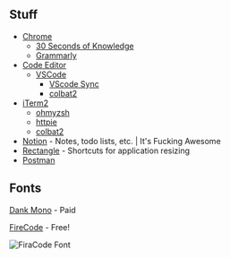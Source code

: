 ## Stuff

- [Chrome](https://www.google.com/chrome/?brand=JJTC&gclid=CjwKCAiA8Jf-BRB-EiwAWDtEGt-2B_eXj015Xdfn5FzbMUhpxG9a6GkeUQVP4LrkQSbYxeodoYKuCBoC18cQAvD_BwE&gclsrc=aw.ds)
  - [30 Seconds of Knowledge](https://30secondsofknowledge.com/)
  - [Grammarly](https://app.grammarly.com/)
- [Code Editor](https://github.com/jacobmoyle/mySetup/blob/master/README.md#editor)
  - [VSCode](https://code.visualstudio.com/)
    - [VScode Sync](https://marketplace.visualstudio.com/items?itemName=Shan.code-settings-sync)
    - [colbat2](https://github.com/wesbos/cobalt2-vscode)
- [iTerm2](https://iterm2.com)
  - [ohmyzsh](https://ohmyz.sh/)
  - [httpie](https://httpie.io/)
  - [colbat2](https://github.com/wesbos/Cobalt2-iterm)
- [Notion](https://www.notion.so/?r=aba4cdaf75164e15962c7f6d4ed3f767) - Notes, todo lists, etc. | It's Fucking Awesome
- [Rectangle](https://rectangleapp.com/) - Shortcuts for application resizing
- [Postman](https://www.postman.com/downloads/)


## Fonts

[Dank Mono](https://dank.sh/) - Paid

[FireCode](https://github.com/tonsky/FiraCode) - Free!

![FiraCode Font](https://camo.githubusercontent.com/3a8948f34284f378ead7af5846aa432035c687ad/687474703a2f2f732e746f6e736b792e6d652f696d67732f666972615f636f64655f6c6f676f2e737667)
